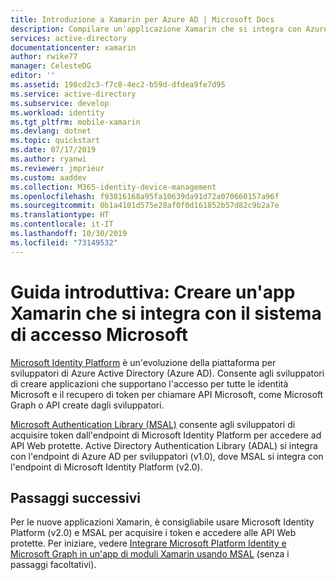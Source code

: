 ```yaml
---
title: Introduzione a Xamarin per Azure AD | Microsoft Docs
description: Compilare un'applicazione Xamarin che si integra con Azure AD per l'accesso e chiama le API protette da Azure AD usando OAuth.
services: active-directory
documentationcenter: xamarin
author: rwike77
manager: CelesteDG
editor: ''
ms.assetid: 198cd2c3-f7c8-4ec2-b59d-dfdea9fe7d95
ms.service: active-directory
ms.subservice: develop
ms.workload: identity
ms.tgt_pltfrm: mobile-xamarin
ms.devlang: dotnet
ms.topic: quickstart
ms.date: 07/17/2019
ms.author: ryanwi
ms.reviewer: jmprieur
ms.custom: aaddev
ms.collection: M365-identity-device-management
ms.openlocfilehash: f93816168a95fa10639da91d72a070660157a96f
ms.sourcegitcommit: 0b1a4101d575e28af0f0d161852b57d82c9b2a7e
ms.translationtype: HT
ms.contentlocale: it-IT
ms.lasthandoff: 10/30/2019
ms.locfileid: "73149532"
---
```

# <a name="quickstart-build-a-xamarin-app-that-integrates-microsoft-sign-in"></a>Guida introduttiva: Creare un'app Xamarin che si integra con il sistema di accesso Microsoft

[Microsoft Identity Platform](v2-overview.md) è un'evoluzione della piattaforma per sviluppatori di Azure Active Directory (Azure AD). Consente agli sviluppatori di creare applicazioni che supportano l'accesso per tutte le identità Microsoft e il recupero di token per chiamare API Microsoft, come Microsoft Graph o API create dagli sviluppatori.

[Microsoft Authentication Library (MSAL)](msal-overview.md) consente agli sviluppatori di acquisire token dall'endpoint di Microsoft Identity Platform per accedere ad API Web protette. Active Directory Authentication Library (ADAL) si integra con l'endpoint di Azure AD per sviluppatori (v1.0), dove MSAL si integra con l'endpoint di Microsoft Identity Platform (v2.0).

## <a name="next-steps"></a>Passaggi successivi

Per le nuove applicazioni Xamarin, è consigliabile usare Microsoft Identity Platform (v2.0) e MSAL per acquisire i token e accedere alle API Web protette. Per iniziare, vedere [Integrare Microsoft Platform Identity e Microsoft Graph in un'app di moduli Xamarin usando MSAL](https://github.com/azure-samples/active-directory-xamarin-native-v2#integrate-microsoft-identity-and-the-microsoft-graph-into-a-xamarin-forms-app-using-msal) (senza i passaggi facoltativi).
